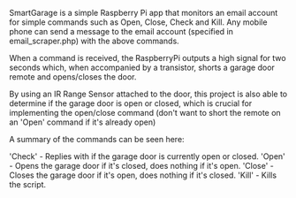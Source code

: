 SmartGarage is a simple Raspberry Pi app that monitors an email account for simple 
commands such as Open, Close, Check and Kill. Any mobile phone can send a message to 
the email account (specified in email_scraper.php) with the above commands.

When a command is received, the RaspberryPi outputs a high signal for two seconds which, 
when accompanied by a transistor, shorts a garage door remote and opens/closes the door.

By using an IR Range Sensor attached to the door, this project is also able to determine 
if the garage door is open or closed, which is crucial for implementing the open/close command
(don't want to short the remote on an 'Open' command if it's already open)

A summary of the commands can be seen here:

'Check' - Replies with if the garage door is currently open or closed.
'Open' - Opens the garage door if it's closed, does nothing if it's open.
'Close' - Closes the garage door if it's open, does nothing if it's closed.
'Kill' - Kills the script.